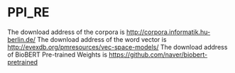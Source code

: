 # PPI_RE
The download address of the corpora is http://corpora.informatik.hu-berlin.de/
The download address of the word vector is http://evexdb.org/pmresources/vec-space-models/
The download address of BioBERT Pre-trained Weights is https://github.com/naver/biobert-pretrained

